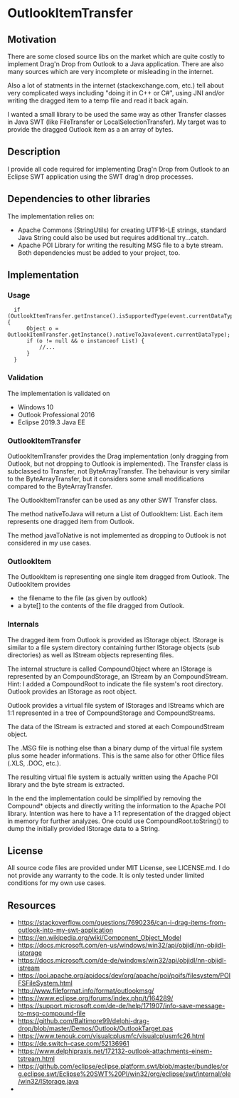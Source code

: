 # OutlookItemTransfer

## Motivation
There are some closed source libs on the market which are quite costly to implement Drag'n Drop from Outlook to a Java application. There are also many sources which are very incomplete or misleading in the internet.

Also a lot of statments in the internet (stackexchange.com, etc.) tell about very complicated ways including "doing it in C++ or C#", using JNI and/or writing the dragged item to a temp file and read it back again.

I wanted a small library to be used the same way as other Transfer classes in Java SWT (like FileTransfer or LocalSelectionTransfer). My target was to provide the dragged Outlook item as a an array of bytes.

## Description
I provide all code required for implementing Drag'n Drop from Outlook to an Eclipse SWT application using the SWT drag'n drop processes.

## Dependencies to other libraries
The implementation relies on:
* Apache Commons (StringUtils) for creating UTF16-LE strings, standard Java String could also be used but requires additional try...catch.
* Apache POI Library for writing the resulting MSG file to a byte stream.
Both dependencies must be added to your project, too.


## Implementation

### Usage
			
	  if (OutlookItemTransfer.getInstance().isSupportedType(event.currentDataType)) {
		  Object o = OutlookItemTransfer.getInstance().nativeToJava(event.currentDataType);
		  if (o != null && o instanceof List) {
			  //...
		  }
	  }


### Validation
The implementation is validated on
* Windows 10
* Outlook Professional 2016
* Eclipse 2019.3 Java EE

### OutlookItemTransfer
OutlookItemTransfer provides the Drag implementation (only dragging from Outlook, but not dropping to Outlook is implemented). The Transfer class is subclassed to Transfer, not ByteArrayTransfer. The behaviour is very similar to the ByteArrayTransfer, but it considers some small modifications compared to the ByteArrayTransfer.

The OutlookItemTransfer can be used as any other SWT Transfer class.

The method nativeToJava will return a List of OutlookItem: List<OutlookItem>. Each item represents one dragged item from Outlook.
	
The method javaToNative is not implemented as dropping to Outlook is not considered in my use cases.
  
### OutlookItem
The OutlookItem is representing one single item dragged from Outlook. The OutlookItem provides
* the filename to the file (as given by outlook)
* a byte[] to the contents of the file dragged from Outlook.
 
### Internals
The dragged item from Outlook is provided as IStorage object. IStorage is similar to a file system directory containing further IStorage objects (sub directories) as well as IStream objects representing files. 
 
The internal structure is called CompoundObject where an IStorage is represented by an CompoundStorage, an IStream by an CompoundStream. Hint: I added a CompoundRoot to indicate the file system's root directory. Outlook provides an IStorage as root object.
 
Outlook provides a virtual file system of IStorages and IStreams which are 1:1 represented in a tree of CompoundStorage and CompoundStreams.

The data of the IStream is extracted and stored at each CompoundStream object.

The .MSG file is nothing else than a binary dump of the virtual file system plus some header informations. This is the same also for other Office files (.XLS, .DOC, etc.).

The resulting virtual file system is actually written using the Apache POI library and the byte stream is extracted.

In the end the implementation could be simplified by removing the Compound* objects and directly writing the information to the Apache POI library. Intention was here to have a 1:1 representation of the dragged object in memory for further analyzes. One could use CompoundRoot.toString() to dump the initially provided IStorage data to a String.

## License
All source code files are provided under MIT License, see LICENSE.md.
I do not provide any warranty to the code. It is only tested under limited conditions for my own use cases.

## Resources
* https://stackoverflow.com/questions/7690236/can-i-drag-items-from-outlook-into-my-swt-application
* https://en.wikipedia.org/wiki/Component_Object_Model
* https://docs.microsoft.com/en-us/windows/win32/api/objidl/nn-objidl-istorage
* https://docs.microsoft.com/de-de/windows/win32/api/objidl/nn-objidl-istream
* https://poi.apache.org/apidocs/dev/org/apache/poi/poifs/filesystem/POIFSFileSystem.html
* http://www.fileformat.info/format/outlookmsg/
* https://www.eclipse.org/forums/index.php/t/164289/
* https://support.microsoft.com/de-de/help/171907/info-save-message-to-msg-compound-file
* https://github.com/Baltimore99/delphi-drag-drop/blob/master/Demos/Outlook/OutlookTarget.pas
* https://www.tenouk.com/visualcplusmfc/visualcplusmfc26.html
* https://de.switch-case.com/52136961
* https://www.delphipraxis.net/172132-outlook-attachments-einem-tstream.html
* https://github.com/eclipse/eclipse.platform.swt/blob/master/bundles/org.eclipse.swt/Eclipse%20SWT%20PI/win32/org/eclipse/swt/internal/ole/win32/IStorage.java
* 
